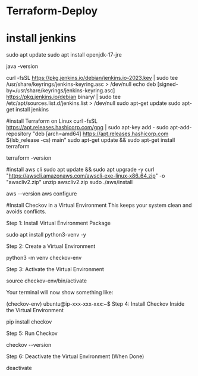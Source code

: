 # Terraform-Deploy
# install jenkins

sudo apt update
sudo apt install openjdk-17-jre

java -version

curl -fsSL https://pkg.jenkins.io/debian/jenkins.io-2023.key | sudo tee \
  /usr/share/keyrings/jenkins-keyring.asc > /dev/null
echo deb [signed-by=/usr/share/keyrings/jenkins-keyring.asc] \
  https://pkg.jenkins.io/debian binary/ | sudo tee \
  /etc/apt/sources.list.d/jenkins.list > /dev/null
sudo apt-get update
sudo apt-get install jenkins

#install Terraform on Linux
curl -fsSL https://apt.releases.hashicorp.com/gpg | sudo apt-key add -
sudo apt-add-repository "deb [arch=amd64] https://apt.releases.hashicorp.com $(lsb_release -cs) main"
sudo apt-get update && sudo apt-get install terraform

terraform -version 

#install aws cli
sudo apt update && sudo apt upgrade -y
curl "https://awscli.amazonaws.com/awscli-exe-linux-x86_64.zip" -o "awscliv2.zip"
unzip awscliv2.zip
sudo ./aws/install

aws --version
aws configure

#Install Checkov in a Virtual Environment 
This keeps your system clean and avoids conflicts.

Step 1: Install Virtual Environment Package

sudo apt install python3-venv -y

Step 2: Create a Virtual Environment

python3 -m venv checkov-env

Step 3: Activate the Virtual Environment

source checkov-env/bin/activate

Your terminal will now show something like:


(checkov-env) ubuntu@ip-xxx-xxx-xxx:~$
Step 4: Install Checkov Inside the Virtual Environment

pip install checkov

Step 5: Run Checkov

checkov --version

Step 6: Deactivate the Virtual Environment (When Done)

deactivate






